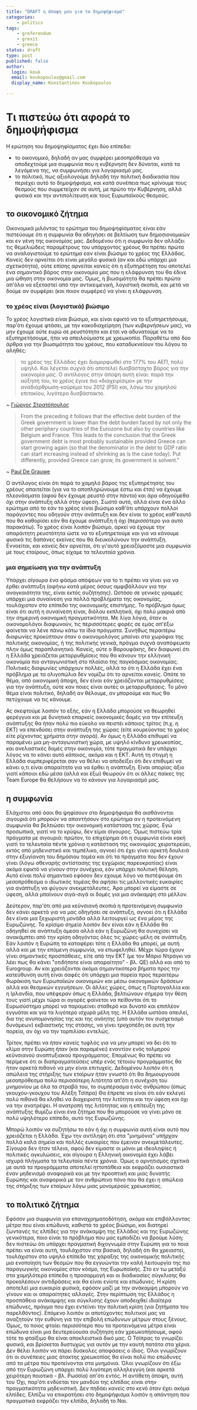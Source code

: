 ```yaml
---
title: "DRAFT η άποψη μου για το δημοψήφισμα"
categories:
    - politics
tags:
    - greferendum
    - grexit
    - greece
status: draft
type: post
published: false
author:
  login: kouk
  email: koukopoulos@gmail.com
  display_name: Konstantinos Koukopoulos

---
```


# Τι πιστεύω ότι αφορά το δημοψήφισμα

Η ερώτηση του δημοψηφίσματος έχει δύο επίπεδα:

- το οικονομικό, δηλαδή αν μας συμφέρει μεσοπρόθεσμα να αποδεχτούμε μια συμφωνία που η κυβέρνηση δεν δύναται, κατά τα λεγόμενα της, να συμφωνήσει για λογαριασμό μας.
- το πολιτικό, πως αξιολογούμε δηλαδή την πολιτική διαδικασία που περιέχει αυτό το δημοψήφισμα, και κατά συνέπεια πως κρίνουμε τους θεσμούς που συμμετείχαν σε αυτή, με πρώτο την Κυβέρνηση, αλλά φυσικά και την αντιπολίτευση και τους Ευρωπαϊκούς θεσμούς.

## το οικονομικό ζήτημα

Οικονομικά μιλόντας το ερώτημα του δημοψηφίσματος είναι εάν πιστεύουμε ότι η συμφωνία θα οδηγήσει σε βελτίωση των δημοσιονομικών και εν γένη της οικονομίας μας. Δεδομένου ότι η συμφωνία δεν αλλάζει τις θεμελιώδεις παραμέτρους του υπάρχοντος χρέους θα πρέπει πρώτα να αναλογιστούμε το ερώτημα εαν είναι βιώσιμο το χρέος της Ελλάδας. Κανείς δεν αρνείται ότι είναι μεγάλο φυσικά (αν και εδώ υπάρχει μια σχετικότητα), ούτε επίσης αρνείται κανείς ότι η εξυπηρέτηση του αποτελεί ένα σημαντικό βάρος στην οικονομία μας που η ελάφρυνση του θα έδινε μια ώθηση στην οικονομία μας. Όμως, η βιωσιμότητα θα πρέπει πρώτα απ'όλα να εξεταστεί από την αντικειμενική, λογιστική σκοπιά, και μετά να δούμε αν συμφέρει (και ποιον συμφέρει) να γίνει η ελάφρυνση.

### το χρέος είναι (λογιστικά) βιώσιμο

Το χρέος λογιστικά *είναι* βιώσιμο, και είναι εφικτό να το εξυπηρετήσουμε, παρ'ότι έχουμε φτάσει, με την κακοδιαχείρηση (των κυβερνήσεων μας), να μην έχουμε ούτε ευρώ σε ρευστότητα και έτσι να αδυνατούμε να το εξυπηρετήσουμε, ήτοι να απειλούμαστε με χρεωκοπία. Παραθέτω από δύο άρθρα για την βιωσιμότητα του χρέους, που καταδυκνείουν του λόγου το αληθές:

> το χρέος της Ελλάδας έχει διαμορφωθεί στο 177% του ΑΕΠ, πολύ υψηλό. Και λέγεται συχνά ότι αποτελεί δυσβάσταχτο βάρος για την οικονομία μας. Ο αντίλογος στην άποψη αυτή είναι: παρά την αύξησή του, το χρέος έγινε πιο «διαχειρίσιμο» με την αναδιάρθρωση-κούρεμα του 2012 (PSI) και, λόγω του χαμηλού επιτοκίου, λιγότερο δυσβάστακτο.

~ [Γιώργος Στρατόπουλος](http://www.protagon.gr/?i=protagon.el.oikonomia&id=41765)

> From the preceding it follows that the effective debt burden of the Greek government is lower than the debt burden faced by not only the other periphery countries of the Eurozone but also by countries like Belgium and France. This leads to the conclusion that the Greek government debt is most probably sustainable provided Greece can start growing again (so that the denominator in the debt to GDP ratio can start increasing instead of shrinking as is the case today). Put differently, provided Greece can grow, its government is solvent."

~ [Paul De Grauwe](http://escoriallaan.blogspot.gr/2015/06/greece-is-solvent-but-illiquid-what.html)

Ο αντίλογος είναι ότι παρά το χαμηλό βάρος της εξυπηρέτησης του χρέους απαιτείται (για να το αποπληρώνουμε έστω και έτσι) να έχουμε πλεονάσματα (αφού δεν έχουμε ρευστό στην πάντα) και άρα οδηγούμεθα όχι στην ανάπτυξη αλλά στην ύφεση. Σωστό αυτό, αλλά είναι ένα άλλο ερώτημα από το εάν το χρέος είναι βιώσιμο καθ'ότι υπάρχουν πολλοί παράγοντες που οδηγούν στην ανάπτυξη και δεν είναι το χρέος καθ'εαυτό που θα καθορίσει εάν θα έχουμε ανάπτυξη ή όχι (περισσότερο για αυτό παρακάτω). Το χρέος είναι λοιπόν βιώσιμο, αρκεί να έχουμε την απαράιτητη ρευστότητα ώστε να το εξυπηρετούμε και για να κάνουμε φυσικά τις δαπάνες εκείνες που θα διευκολύνουν την ανάπτυξη. Εννοείται, και κανείς δεν αρνείται, ότι γι'αυτό χρειαζόμαστε μια συμφωνία με τους εταίρους, όπως είχαμε τα τελευταία χρόνια.

### μια σημείωση για την ανάπτυξη

Υπάρχει σίγουρα ένα φάσμα απόψεων για το τι πρέπει να γίνει για να έρθει ανάπτυξη (αφήνω κατά μέρος όσους αμφιβάλλουν για την αναγκαιότητα της, είναι εκτός συζήτησης). Ωστόσο σε γενικές γραμμές υπάρχει μια συναίνεση για πολλά προβλήματα της οικονομίας, τουλάχιστον στο επίπεδο της οικονομικής επιστήμης. Το πρόβλημα όμως είναι ότι αυτή η συναίνεση είναι, διόλου εκπλητικά, όχι πολύ μακριά από την σημερινή οικονομική πραγματικότητα. Με λίγα λόγια, όταν οι οικονομολόγοι διαφωνούν, τις περισσότερες φορές σε εμάς απ'έξω φαίνεται να λένε πάνω κάτω τα ίδια πράγματα. Συνήθως περαιτέρω διαφωνίες προκύπτουν όταν ο οικονομολόγος μπαίνει στα χωράφια της πολιτικής οικονομίας, ή της πολιτικής γενικά, πράγμα συχνά αναπόφευκτο πλην όμως παραπλανητικό. Κανείς, ούτε ο Βαρουφάκης, δεν διαφωνεί ότι η Ελλάδα χρειάζεται μεταρρυθμίσεις που θα κάνουν την ελληνική οικονομία πιο ανταγωνιστική στο πλαίσιο της παγκόσμιας οικονομίας. Πολιτικές διαφωνίες υπάρχουν πολλές, αλλά το ότι η Ελλάδα έχει ένα πρόβλημα με τα ολιγοπώλια δεν νομίζω ότι το αρνείται κανείς. Οπότε το θέμα, από οικονομική άποψη, δεν είναι εάν χρειάζονται μεταρρυθμίσεις για την ανάπτυξη, ούτε καν ποιες είναι αυτές οι μεταρρυθμίσεις. Το μόνο θέμα είναι πολιτικό, δηλαδή αν θέλουμε, αν μπορούμε και πως θα πετύχουμε να τις κάνουμε.

Ας σκεφτούμε λοιπόν το εξής, εάν η Ελλάδα μπορούσε να θεωρηθεί φερέγγυα και με δυνητικά επαρκείς οικονομικές δομές για την επίτευξη ανάπτυξης θα ήταν πολύ πιο εύκολο να πειστέι κάποιος τρίτος (π.χ. η ΕΚΤ) να επενδύσει στην ανάπτυξη της χώρας (είτε κουρεύοντας το χρέος είτε ρίχνοντας χρήματα στην αγορά). Αν όμως η Ελλάδα επιθυμεί να παραμένει μια μη-ανταγωνιστική χώρα, με υψηλό κίνδυνο χρεωκοπίας, και ανελαστικές δομές στην οικονομία, τότε πραγματικά δεν υπάρχει λόγος να το κάνει αυτό κάποιος, ακόμα και η ΕΚΤ. Αυτή τη στιγμή η Ελλάδα συμπεριφέρεται σαν να θέλει να αποδείξει ότι δεν επιθυμεί να κάνει ο,τι είναι απαραίτητο για να έρθει η ανάπτυξη. Είναι απορίας άξιο γιατί κάποιοι εδώ μέσα (αλλά και έξω) θεωρούν ότι οι άλλες παίκες της Team Europe θα θελήσουν να το κάνουν για λογαριασμό μας.

## η συμφωνία

Ελάχιστοι από όσοι θα ψηφίσουν στο δημοψήφισμα θα αισθάνονται σιγουριά ότι μπορούν να απαντήσουν στο ερώτημα αν η προτεινόμενη συμφωνία θα βελτιώσει την οικονομική κατάσταση της χώρας. Εγώ προσωπικά, γιατί να το κρύψω, δεν είμαι σίγουρος. Όμως πιστεύω τρία πράγματα με σιγουριά: πρώτον, το επιχείρημα ότι η συμφωνία είναι κακή γιατί τα τελευταία πέντε χρόνια η κατάσταση της οικονομίας χειροτερεύει, εκτός από μηδενιστικό και τεμπέλικο, αγνοεί ότι έχει γίνει αρκετή δουλειά στην εξυγίανση του δημόσιου τομέα και ότι τα πράγματα που δεν έχουν γίνει (λόγω σθεναρής αντίστασης της εγχώριας παρεοκρατίας) είναι ακόμα εφικτό να γίνουν στην συνέχεια, εάν υπάρχει πολιτική θέληση. Αυτό είναι πολύ σημαντικό εφόσον δεν εχουμε λόγο να πιστέψουμε ότι μεσοπρόθεσμα ο ιδιωτικός τομέας θα αφήσει τις μελλοντικές ευκαιρίες για ανάπτυξη να φύγουν ανεκμετάλευτες. Άρα μπορεί να είμαστε σε ύφεση, αλλά μπαίνουν σιγά-σιγά οι δομές για μια ανάκαμψη στο μέλλον.

Δεύτερον, παρ'ότι από μια κεϋνσιανή σκοπιά η προτεινόμενη συμφωνία δεν κάνει αρκετά για να μας οδηγήσει σε ανάπτυξη, αγνοεί ότι η Ελλάδα δεν είναι μια ξεχωριστή μονάδα αλλά λειτουργεί ως ένα μέρος της Ευρωζώνης. Το κρίσιμο σημείο λοιπόν δεν είναι εάν η Ελλάδα θα οδηγηθεί σε ανάπτυξη άμεσα αλλά εάν η Ευρωζώνη θα συνεχίσει να ανακάμπτει από την κρίση οδηγόντας όλες τις χώρες-μέλη σε ανάπτυξη. Εάν λοιπόν η Ευρώπη τα καταφέρει τότε η Ελλάδα θα μπορεί, με αυτή αλλά και με την επόμενη συμφωνία, να επωφεληθεί. Μέχρι τώρα έχουν γίνει σημαντικές προσπάθειες, είτε από την ΕΚΤ (με τον Μάριο Ντράγκι να λέει πως θα κάνει "οτιδήποτε είναι απαραίτητο" - βλ. QE) αλλά και από το Eurogroup. Αν και χρειάζονται ακόμα σημαντικότερα βήματα προς την κατεύθυνση αυτή είναι σαφές ότι υπάρχει μια πορεία προς περαιτέρω θωράκιση των Ευρωπαϊκών οικονομιών και μέσω οικονομικών δράσεων αλλά και θεσμικών εγγυήσεων. Οι άλλες χώρες, όπως η Πορτογαλλία και η Ιρλανδία, που υπέφεραν όπως η Ελλάδα, βελτιώνουν σήμερα την θέση τους γιατί μέχρι τώρα οι αγορές φαίνεται να πείθονται ότι το Ευρωσύστημα μπορεί να παραμείνει σταθερό και δυνατό και επιπλέον εγγυάται και για τα λιγότερο ισχυρά μέλη της. Η Ελλάδα ωστόσο απειλεί, δια της ανυπομονησίας της και της ανόητης (υπό αυτόν τον συσχετισμό δυνάμεων) εκβιαστικής της στάσης, να γίνει τροχοπέδη σε αυτή την πορεία, αν όχι να την τορπιλίσει εντελώς.

Τρίτον, πρέπει να ήταν κανείς τυφλός για να μην μπορεί να δει ότι το κλίμα στην Ευρώπη ήταν (και παραμένει) εναντίον ενός τολμηρού κεϋνσιανού αναπτυξιακού προγράμματος. Επομένως θα πρέπει να περίμενε ότι οι διαπραγματεύσεις υπέρ ενός τέτοιου προγράμματος θα ήταν αρκετά πιθανό να μην είναι επιτυχείς. Δεδομένου λοιπόν ότι η απώλεια της στήριξης των εταίρων ήταν γνωστό ότι θα δημιουργούσε μεσοπρόθεσμα πολύ περισσότερη λιτότητα απ'ότι η συνέχιση του μνημονίου με όλα τα στραβά του, το συμπέρασμα ενός ανθρώπου (όπως γκουχου-γκουχου του Αλέξη Τσίπρα) Θα έπρεπε να είναι ότι εάν εκλεγεί πολύ πιθανά θα κληθεί να διαχειριστή την λιτότητα και την ύφεση και όχι να την ανατρέψει. Η ανατροπή της λιτότητας και η επίτευξη της ανάπτυξης θυμίζω είναι ένα ζήτημα που θα μπορούσε να γίνει μόνο σε πολύ υψηλότερο επίπεδο, αυτό της Ευρωζώνης.

Μπορώ λοιπόν να συζητήσω το εάν ή όχι η συμφωνία αυτή είναι αυτό που χρειάζεται η Ελλάδα. Έχω την αντίληψη ότι στα "μνημόνια" υπήρχαν πολλά καλά σημεία και πολλές ευκαιρίες που έμειναν ανεκμετάλευτες. Σίγουρα δεν ήταν τέλεια, αφού δεν είμαστε οι μόνοι με ιδεοληψίες ή πολιτικές αγκυλώσεις, και σίγουρα η Ελληνική οικονομία έχει λάβει ισχυρά πλήγματα τα τελευταία πέντε χρόνια. Όμως ο αρνητισμός σχετικά με αυτά τα προγράμματα αποτελεί ηττοπάθεια και εκφράζει ουσιαστικά έναν μηδενισμό αναφορικά και με την προοπτική και μιας δυνατής Ευρώπης και αναφορικά με τον ανθρώπινο πόνο που θα έχει η απώλεια της στήριξης των εταίρων λόγω μιας μονομερούς χρεωκοπίας.

## το πολιτικό ζήτημα

Εφόσον μια συμφωνία για επαναχρηματοδότηση, ακόμα και επιβάλλοντας μέτρα που είναι επώδυνα, καθιστά το χρέος βιώσιμο, και διατηρεί ζωντανές τις ελπίδες για την ανάκαμψη της Ελλάδος και της Ευρωζώνης γενικότερα, ποιο είναι το πρόβλημα που μας εμποδίζει να βρούμε λύση; δεν πιστεύω ότι υπάρχει πραγματική διχογνωμία στην Ευρώπη για το ποια πρέπει να είναι αυτή, τουλάχιστον στα βασικά, δηλαδή ότι θα χρειαστεί, τουλάχιστον στο υψηλό επίπεδο της χάραξης της οικονομικής πολιτικής μια ενοποίηση των θεσμών που θα εγγυώνται την καλή λειτουργία της πιο παραγωγικής οικονομίας στον κόσμο, της Ευρωπαϊκής. Στο εν τω μεταξύ στα χαμηλότερα επίπεδα η προσαρμογή και οι διαδικασίες σύγκλισης θα προκαλέσουν αντιδράσεις και θα είναι ενίοτε και επώδυνες. Η κρίση αποτελεί μια ευκαιρία φυσικά, εφόσον μαζί με την ανάκαμψη μπορούν να γίνουν και οι απαραίτητες αλλαγές. Στην περίπτωση της Ελλάδος η προσπάθεια ανάκαμψης και σύγκλισης έχουν αποδειχθεί ιδιαίτερα επώδυνες, πράγμα που έχει εντείνει την πολιτική κρίση (για ζητήματα του παρελθόντος). Επόμενο λοιπόν οι αποτύχοντες πολιτικοί μας να αναζητούν την ευθύνη για την επιβολή επώδυνων μέτρων στους ξένους. Όμως, το ποιος φταίει περισσότερο που τα προτεινόμενα μέτρα είναι επώδυνα είναι μια δευτερεύουσα συζήτηση εάν χρεωκοπήσουμε, αφού τότε το φταίξιμο θα είναι αποκλειστικά δικό μας. Ο Τσίπρας το γνωρίζει φυσικά, και βρίσκεται δυστυχώς για αυτόν με την καυτή πατάτα στα χέρια. Δεν θέλει λοιπόν να πάρει δύσκολες αποφάσεις ο ίδιος. Όλοι γνωρίζουν ότι οι συνέπειες μιας άτακτης χρεωκοπίας θα είναι πολύ πιο επώδυνες από τα μέτρα που προτείνονται στα μνημόνια. Όλοι γνωρίζουν ότι έξω από την Ευρωζώνη υπάρχει πολύ λιγότερη αλληλεγγύη (και αρκετά χειρότερη ποιοτικά - βλ. Ρωσσία) απ'ότι εντός. Η αντίθετη άποψη, αυτή του Όχι, παρ'ότι ενδύεται τον μανδύα της ελπίδας είναι στην πραγματικότητα μηδενιστική. Δεν πηδάει κανείς στο κενό όταν έχει ακόμα ελπίδες. Ελπίζω να επικρατήσει στο δημοψήφισμα λοιπόν η απάντηση που πραγματικά εκφράζει την ελπίδα, δηλαδή το Ναι.
